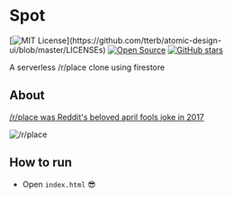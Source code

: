 # Spot
[![MIT License](https://img.shields.io/apm/l/atomic-design-ui.svg?)](https://github.com/tterb/atomic-design-ui/blob/master/LICENSEs)
[![Open Source](https://badges.frapsoft.com/os/v1/open-source.svg?v=103)](https://opensource.org/)
[![GitHub stars](https://img.shields.io/github/stars/ConnorMulqueen/spot.svg?style=social&label=Star&maxAge=2592000)](https://GitHub.com/ConnorMulqueen/spot/stargazers/)


A serverless /r/place clone using firestore

## About
[/r/place was Reddit's beloved april fools joke in 2017](https://en.wikipedia.org/wiki/Place_(Reddit))

![/r/place](https://i.kym-cdn.com/photos/images/original/001/239/124/e46.gif)

## How to run
* Open ```index.html``` 😎
